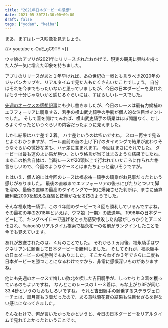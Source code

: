 ```yaml
---
title: "2021年日本ダービーの感想"
date: 2021-05-30T21:30:00+09:00
draft: false
tags: ["yodan", "keiba"]
---
```


まあ、まずはレース映像を見ましょう。

{{< youtube c-OuE_gC9TY >}}

ウマ娘のアプリが2021年にリリースされたおかげで、現実の競馬に興味を持った人が一気に増えた印象を持ちました。

アプリのリリースがあと１年早ければ、あの世紀の一戦とも言うべき2020年のジャパンカップを、リアルタイムで見た人もたくさんいたことでしょう。
自分はそれを今までもったいないと思っていましたが、今日の日本ダービーを見れればもう十分じゃないかと感じるぐらいには、すばらしいレースでした。

[先週のオークスの感想記事](/note/thoughts-2021-oaks/)にも少し書きましたが、今日のレースは最有力候補のエフフォーリアに騎乗する、若手の横山武史騎手の手腕が個人的な注目ポイントでした。
そして蓋を開けてみれば、横山武史騎手の騎乗はほぼ問題なく、むしろよくやったというぐらいの内容だったように見えました。

しかし結果はハナ差で２着。
ハナ差というのは怖いですね。
スロー再生で見るとよくわかりますが、ゴール直前の首の上げ下げのタイミングで結果が変わりそうなぐらいの微妙な差も、ハナ差に含まれます。
今回はまさにそれでした。
ダービーは最も運のよい馬が勝つ、という格言が当てはまるような結果でしたね。
まあこの格言自体は、当時レースが20頭以上で行われていたころに作られた格言らしいので、今回のようなケースとはまたちょっと違いそうですが。

とはいえ、個人的には今回のレースは福永祐一騎手の騎乗がお見事だったという感じがありました。
最後の直線までエフフォーリアの後ろにぴたりとついて脚を溜め、最後の直線の最高のタイミングで一気に爆発させた判断は、まさに通算勝利数2000を超える経験と技量がなせる技のようでした。

そんな福永祐一騎手、この４年間のダービーで３回も勝利しているんですよね。
その最初の年の2018年といえば、ウマ娘（一期）の放送年。
1998年の日本ダービーにて、キングヘイローで逃げをとった結果惨敗した内容がしっかりとアニメ化され、Yahoo!のリアルタイム検索で福永祐一の名前がランクインしたことを今でも覚えています。

あれが放送されたのは、４月のことでした。
それから１ヵ月後、福永騎手はワグネリアンに騎乗して日本ダービーを勝利しました。
そしてそれが、福永騎手の日本ダービーの初勝利でもありました。
そこからわずか３年でさらに二度も日本ダービーを勝つことになるわけですから、非常に感慨深いものがありますね。

他にも先週のオークスで悔しい敗北を喫した吉田騎手が、しっかりと３着を穫っているのもよいですね。
なんとこのレースの１〜３着は、みな上がり3Fが同じ33.4秒というのもおもしろいですね。
それと吉田騎手の騎乗するステラヴェローチェは、皐月賞も３着だったので、ある意味菊花賞の結果も注目せざるを得ない感じになってきました。

そんなわけで、何が言いたかったかというと、今日の日本ダービーをリアルタイムで見れてよかったということです。